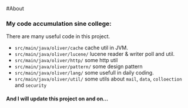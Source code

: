 #About
### My code accumulation sine college:
There are many useful code in this project. 

+ `src/main/java/oliver/cache` cache util in JVM.
+ `src/main/java/oliver/lucene/` lucene reader & writer poll and util.
+ `src/main/java/oliver/http/` some http util
+ `src/main/java/oliver/pattern/` some design pattern
+ `src/main/java/oliver/lang/` some usefull in daily coding.
+ `src/main/java/oliver/util/` some utils about 	`mail`, `data`, `colloection` and `security`

#### And I will update this project on and on…
